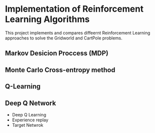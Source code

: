 # Implementation of Reinforcement Learning Algorithms

This project implements and compares diffeernt Reinforcement Learning approaches to solve 
the Gridworld and CartPole problems.

## Markov Desicion Proccess (MDP)

## Monte Carlo Cross-entropy method

## Q-Learning

## Deep Q Network

- Deep Q Learning
- Experience replay
- Target Netwrok

